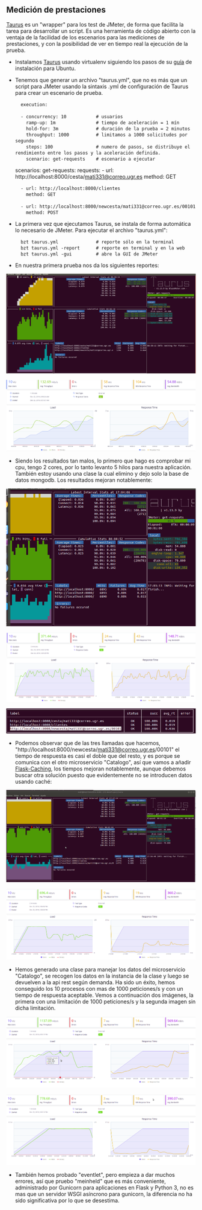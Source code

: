 

## Medición de prestaciones

[Taurus](https://gettaurus.org/) es un "wrapper" para los test de JMeter, de forma que facilita la tarea para desarrollar un script. Es una herramienta de código abierto con la ventaja de la facilidad de los escenarios para las mediciones de prestaciones, y con la posibilidad de ver en tiempo real la ejecución de la prueba.

- Instalamos [Taurus](https://gettaurus.org/docs/JMeter/) usando virtualenv siguiendo los pasos de su [guía](https://gettaurus.org/docs/Installation/)  de instalación para Ubuntu.

- Tenemos que generar un archivo "taurus.yml", que no es más que un script para JMeter usando la sintaxis .yml de configuración de Taurus para crear un escenario de prueba.

        execution:

        - concurrency: 10           # usuarios 
          ramp-up: 1m               # tiempo de aceleración = 1 mín
          hold-for: 3m              # duración de la prueba = 2 minutos
          throughput: 1000          # limitamos a 1000 solicitudes por segundo
          steps: 100                # numero de pasos, se distribuye el rendimiento entre los pasos y la aceleración definida.
          scenario: get-requests    # escenario a ejecutar
     

    scenarios:
      get-requests:
        requests:
        - url: http://localhost:8000/cesta/mati331@correo.ugr.es
          method: GET

        - url: http://localhost:8000/clientes
          method: GET

        - url: http://localhost:8000/newcesta/mati331@correo.ugr.es/00101
          method: POST

- La primera vez que ejecutamos Taurus, se instala de forma automática lo necesario de JMeter. Para ejecutar el archivo "taurus.yml":

        bzt taurus.yml              # reporte sólo en la terminal
        bzt taurus.yml -report      # reporte en terminal y en la web
        bzt taurus.yml -gui         # abre la GUI de JMeter

- En nuestra primera prueba nos da los siguientes reportes:

![imagen](img/taurus_1.png)

![imagen](img/taurus_2.png)

- Siendo los resultados tan malos, lo primero que hago es comprobar mi cpu, tengo 2 cores, por lo tanto levanto 5 hilos para nuestra aplicación. También estoy usando una clase la cual elimino y dejo solo la base de datos mongodb. Los resultados mejoran notablemente:

![imagen](img/taurus_3.png)

![imagen](img/taurus_4.png)

![imagen](img/taurus_5.png)

- Podemos observar que de las tres llamadas que hacemos, "http://localhost:8000/newcesta/mati331@correo.ugr.es/00101" el tiempo de respuesta es casi el doble que del resto, y es porque se comunica con el otro microservicio "Catalogo", así que vamos a añadir [Flask-Caching](https://flask-caching.readthedocs.io/en/latest/), los tiempos mejoran notablemente, aunque debemos buscar otra solución puesto que evidentemente no se introducen datos usando caché:

![imagen](img/taurus_6.png)

![imagen](img/taurus_7.png)

- Hemos generado una clase para manejar los datos del microservicio "Catalogo", se recogen los datos en la instancia de la clase y luego se devuelven a la api rest según demanda. Ha sido un éxito, hemos conseguido los 10 procesos con mas de 1000 peticiones/s y con un tiempo de respuesta aceptable. Vemos a continuación dos imágenes, la primera con una limitación de 1000 peticiones/s y la segunda imagen sin dicha limitación.

![imagen](img/taurus_8.png)

![imagen](img/taurus_9.png)

- También hemos probado "eventlet", pero empieza a dar muchos errores, así que pruebo "meinheld" que es más conveniente, administrado por Gunicorn para aplicaciones en Flask y Python 3, no es mas que un servidor WSGI asíncrono para gunicorn, la diferencia no ha sido significativa por lo que se desestima.
  